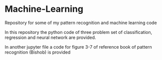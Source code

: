 # Machine-Learning
Repository for some of my pattern recognition and machine learning code

In this repository the python code of three problem set of classification, regression and neural network are provided. 

In another jupyter file a code for figure 3-7 of reference book of pattern recognition (Bishob) is provided
